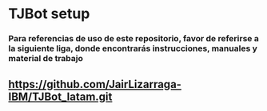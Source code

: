 # TJBot setup
### Para referencias de uso de este repositorio, favor de referirse a la siguiente liga, donde encontrarás instrucciones, manuales y material de trabajo ###

## https://github.com/JairLizarraga-IBM/TJBot_latam.git ##